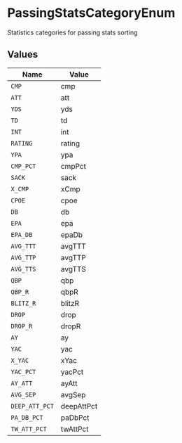 # PassingStatsCategoryEnum

Statistics categories for passing stats sorting


## Values

| Name           | Value          |
| -------------- | -------------- |
| `CMP`          | cmp            |
| `ATT`          | att            |
| `YDS`          | yds            |
| `TD`           | td             |
| `INT`          | int            |
| `RATING`       | rating         |
| `YPA`          | ypa            |
| `CMP_PCT`      | cmpPct         |
| `SACK`         | sack           |
| `X_CMP`        | xCmp           |
| `CPOE`         | cpoe           |
| `DB`           | db             |
| `EPA`          | epa            |
| `EPA_DB`       | epaDb          |
| `AVG_TTT`      | avgTTT         |
| `AVG_TTP`      | avgTTP         |
| `AVG_TTS`      | avgTTS         |
| `QBP`          | qbp            |
| `QBP_R`        | qbpR           |
| `BLITZ_R`      | blitzR         |
| `DROP`         | drop           |
| `DROP_R`       | dropR          |
| `AY`           | ay             |
| `YAC`          | yac            |
| `X_YAC`        | xYac           |
| `YAC_PCT`      | yacPct         |
| `AY_ATT`       | ayAtt          |
| `AVG_SEP`      | avgSep         |
| `DEEP_ATT_PCT` | deepAttPct     |
| `PA_DB_PCT`    | paDbPct        |
| `TW_ATT_PCT`   | twAttPct       |